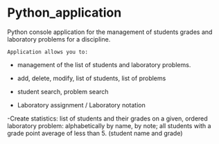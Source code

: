# Python_application
Python console application for the management of students grades and laboratory problems  for a discipline.

    Application allows you to:

 - management of the list of students and laboratory problems.

 - add, delete, modify, list of students, list of problems

 - student search, problem search

 - Laboratory assignment / Laboratory notation

 -Create statistics: list of students and their grades on a given, ordered laboratory problem: alphabetically by name, by note; all students with a grade point average of less than 5. (student name and grade)
